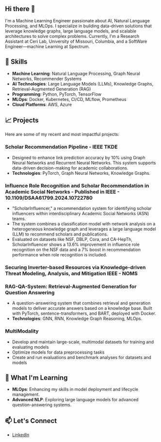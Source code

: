 ## Hi there 👋


I'm a Machine Learning Engineer passionate about AI, Natural Language Processing, and MLOps. I specialize in building data-driven solutions that leverage knowledge graphs, large language models, and scalable architectures to solve complex problems. Currently, I'm a Research Assistant at Ceri Lab, University of Missouri, Columbia, and a SoftWare Engineer—machine Learning at Spectrum.

## 🚀 Skills
- **Machine Learning**: Natural Language Processing, Graph Neural Networks, Recommender Systems
- **AI Technologies**: Large Language Models (LLMs), Knowledge Graphs, Retrieval-Augmented Generation (RAG)
- **Programming**: Python, PyTorch, TensorFlow
- **MLOps**: Docker, Kubernetes, CI/CD, MLflow, Prometheus
- **Cloud Platforms**: AWS, Azure

## 📈 Projects
Here are some of my recent and most impactful projects:

### Scholar Recommendation Pipeline - IEEE TKDE
- Designed to enhance link prediction accuracy by 10% using Graph Neural Networks and Recurrent Neural Networks. This system supports data-driven decision-making for academic collaborations.
- **Technologies**: PyTorch, Graph Neural Networks, Knowledge Graphs.

### Influence Role Recognition and Scholar Recommendation in Academic Social Networks - Published in IEEE - 10.1109/DSAA61799.2024.10722780
- "ScholarInfluencer," a recommendation system for identifying scholar influencers within interdisciplinary Academic Social Networks (ASN) teams.
- The system combines a classification model with network analysis on a heterogeneous knowledge graph and leverages a large language model (LLM) to recommend scholars and publications.
- Evaluated on datasets like NSF, DBLP, Cora, and CA-HepTh, ScholarInfluencer shows a 13.6% improvement in influence role recognition on the NSF data and a 7% boost in recommendation performance when role recognition is included.
### Securing Inverter-based Resources via Knowledge-driven Threat Modeling, Analysis, and Mitigation IEEE - NOMS

### RAG-QA-System: Retrieval-Augmented Generation for Question Answering
- A question-answering system that combines retrieval and generation models to deliver accurate answers based on a knowledge base. Built with PyTorch, sentence-transformers, and BART, deployed with Docker.
- **Technologies**: GNN, RNN, Knowledge Graph Reasoning, MLOps.

### MultiModality
- Develop and maintain large-scale, multimodal datasets for training and evaluating models
- Optimize models for data preprocessing tasks
- Create and run evaluations and benchmark analyses for datasets and models

## 🌱 What I'm Learning
- **MLOps**: Enhancing my skills in model deployment and lifecycle management.
- **Advanced NLP**: Exploring large language models for advanced question-answering systems.

## 📫 Let's Connect
- [LinkedIn](https://www.linkedin.com/in/lakshmisrinivasedara)
